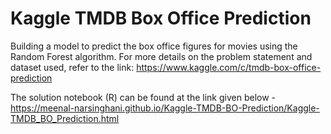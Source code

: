 # Kaggle TMDB Box Office Prediction

Building a model to predict the box office figures for movies using the Random Forest algorithm.
For more details on the problem statement and dataset used, refer to the link: 
https://www.kaggle.com/c/tmdb-box-office-prediction


The solution notebook (R) can be found at the link given below -
https://meenal-narsinghani.github.io/Kaggle-TMDB-BO-Prediction/Kaggle-TMDB_BO_Prediction.html




